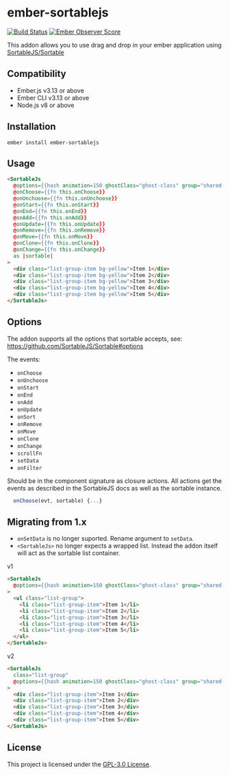 ember-sortablejs
==============================================================================
[![Build Status](https://travis-ci.org/SortableJS/ember-sortablejs.svg?branch=master)](https://travis-ci.org/SortableJS/ember-sortablejs)
[![Ember Observer Score](https://emberobserver.com/badges/ember-sortablejs.svg)](https://emberobserver.com/addons/ember-sortablejs)

This addon allows you to use drag and drop in your ember application using [SortableJS/Sortable](https://github.com/SortableJS/Sortable)


Compatibility
------------------------------------------------------------------------------

* Ember.js v3.13 or above
* Ember CLI v3.13 or above
* Node.js v8 or above


Installation
------------------------------------------------------------------------------

```
ember install ember-sortablejs
```


Usage
------------------------------------------------------------------------------

```html
<SortableJs
  @options={{hash animation=150 ghostClass="ghost-class" group="shared-list"}}
  @onChoose={{fn this.onChoose}}
  @onUnchoose={{fn this.onUnchoose}}
  @onStart={{fn this.onStart}}
  @onEnd={{fn this.onEnd}}
  @onAdd={{fn this.onAdd}}
  @onUpdate={{fn this.onUpdate}}
  @onRemove={{fn this.onRemove}}
  @onMove={{fn this.onMove}}
  @onClone={{fn this.onClone}}
  @onChange={{fn this.onChange}}
  as |sortable|
>
  <div class="list-group-item bg-yellow">Item 1</div>
  <div class="list-group-item bg-yellow">Item 2</div>
  <div class="list-group-item bg-yellow">Item 3</div>
  <div class="list-group-item bg-yellow">Item 4</div>
  <div class="list-group-item bg-yellow">Item 5</div>
</SortableJs>
```

Options
------------------------------------------------------------------------------
The addon supports all the options that sortable accepts, see: https://github.com/SortableJS/Sortable#options

The events:
- `onChoose`
- `onUnchoose`
- `onStart`
- `onEnd`
- `onAdd`
- `onUpdate`
- `onSort`
- `onRemove`
- `onMove`
- `onClone`
- `onChange`
- `scrollFn`
- `setData`
- `onFilter`

Should be in the component signature as closure actions.
All actions get the events as described in the SortableJS docs as well as the sortable instance.
```js
  onChoose(evt, sortable) {...}
```
Migrating from 1.x
------------------------------------------------------------------------------
- `onSetData` is no longer suported. Rename argument to `setData`.
- `<SortableJs>` no longer expects a wrapped list. Instead the addon itself will act as the sortable list container.

v1
```html
<SortableJs
  @options={{hash animation=150 ghostClass="ghost-class" group="shared-list"}}
>
  <ul class="list-group">
    <li class="list-group-item">Item 1</li>
    <li class="list-group-item">Item 2</li>
    <li class="list-group-item">Item 3</li>
    <li class="list-group-item">Item 4</li>
    <li class="list-group-item">Item 5</li>
  </ul>
</SortableJs>
```

v2
```html
<SortableJs
  class="list-group"
  @options={{hash animation=150 ghostClass="ghost-class" group="shared-list"}}
>
  <div class="list-group-item">Item 1</div>
  <div class="list-group-item">Item 2</div>
  <div class="list-group-item">Item 3</div>
  <div class="list-group-item">Item 4</div>
  <div class="list-group-item">Item 5</div>
</SortableJs>
```
License
------------------------------------------------------------------------------

This project is licensed under the [GPL-3.0 License](LICENSE.md).
